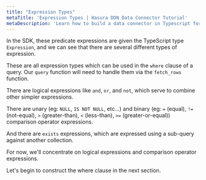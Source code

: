 ```yaml
---
title: "Expression Types"
metaTitle: 'Expression Types | Hasura DDN Data Connector Tutorial'
metaDescription: 'Learn how to build a data connector in Typescript for Hasura DDN'
---
```


In the SDK, these predicate expressions are given the TypeScript type `Expression`, and we can see that there are
several different types of expression. 

These are all expression types which can be used in the `where` clause of a query. Our `query` function will need to 
handle them via the `fetch_rows` function.

There are logical expressions like `and`, `or`, and `not`, which serve to combine other simpler expressions.

There are unary (eg: `NULL`, `IS NOT NULL`, etc...) and binary (eg: `=` (equal), `!=` (not-equal), `>` (greater-than), 
`<` (less-than), `>=` (greater-or-equal)) comparison operator expressions.

And there are `exists` expressions, which are expressed using a sub-query against another collection.

For now, we'll concentrate on logical expressions and comparison operator expressions.

Let's begin to construct the where clause in the next section.